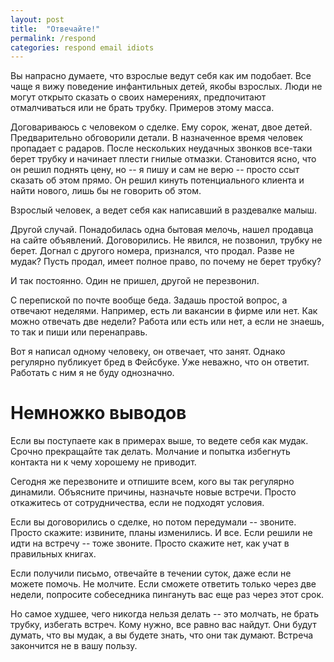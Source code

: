 ```yaml
---
layout: post
title:  "Отвечайте!"
permalink: /respond
categories: respond email idiots
---
```


Вы напрасно думаете, что взрослые ведут себя как им подобает. Все чаще я вижу
поведение инфантильных детей, якобы взрослых. Люди не могут открыто сказать о
своих намерениях, предпочитают отмалчиваться или не брать трубку. Примеров этому
масса.

Договариваюсь с человеком о сделке. Ему сорок, женат, двое детей. Предварительно
обговорили детали. В назначенное время человек пропадает с радаров. После
нескольких неудачных звонков все-таки берет трубку и начинает плести гнилые
отмазки. Становится ясно, что он решил поднять цену, но -- я пишу и сам не верю
-- просто ссыт сказать об этом прямо. Он решил кинуть потенциального клиента и
найти нового, лишь бы не говорить об этом.

Взрослый человек, а ведет себя как написавший в раздевалке малыш.

Другой случай. Понадобилась одна бытовая мелочь, нашел продавца на сайте
объявлений. Договорились. Не явился, не позвонил, трубку не берет. Догнал с
другого номера, признался, что продал. Разве не мудак? Пусть продал, имеет
полное право, по почему не берет трубку?

И так постоянно. Один не пришел, другой не перезвонил.

С перепиской по почте вообще беда. Задашь простой вопрос, а отвечают
неделями. Например, есть ли вакансии в фирме или нет. Как можно отвечать две
недели? Работа или есть или нет, а если не знаешь, то так и пиши или
перенаправь.

Вот я написал одному человеку, он отвечает, что занят. Однако регулярно
публикует бред в Фейсбуке. Уже неважно, что он ответит. Работать с ним я не буду
однозначно.

Немножко выводов
================

Если вы поступаете как в примерах выше, то ведете себя как мудак. Срочно
прекращайте так делать. Молчание и попытка избегнуть контакта ни к чему хорошему
не приводит.

Сегодня же перезвоните и отпишите всем, кого вы так регулярно
динамили. Объясните причины, назначьте новые встречи. Просто откажитесь от
сотрудничества, если не подходят условия.

Если вы договорились о сделке, но потом передумали -- звоните. Просто скажите:
извините, планы изменились. И все. Если решили не идти на встречу -- тоже
звоните. Просто скажите нет, как учат в правильных книгах.

Если получили письмо, отвечайте в течении суток, даже если не можете помочь. Не
молчите. Если сможете ответить только через две недели, попросите собеседника
пингануть вас еще раз через этот срок.

Но самое худшее, чего никогда нельзя делать -- это молчать, не брать трубку,
избегать встреч. Кому нужно, все равно вас найдут. Они будут думать, что вы
мудак, а вы будете знать, что они так думают. Встреча закончится не в вашу
пользу.
